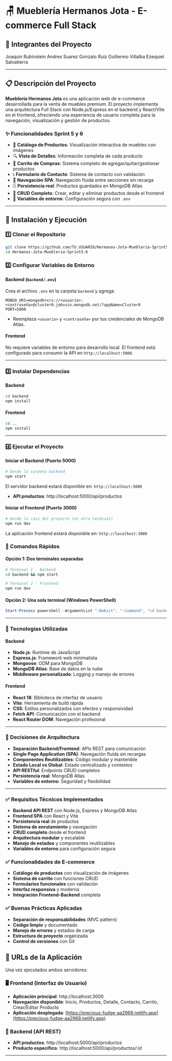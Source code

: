 # 🪑 Mueblería Hermanos Jota - E-commerce Full Stack

## 👥 Integrantes del Proyecto
Joaquin Rubinstein
Andres Suarez
Gonzalo Ruiz
Guillermo Villalba
Ezequiel Salvatierra

---

## 📋 Descripción del Proyecto

**Mueblería Hermanos Jota** es una aplicación web de e-commerce desarrollada para la venta de muebles premium. El proyecto implementa una arquitectura Full Stack con Node.js/Express en el backend y React/Vite en el frontend, ofreciendo una experiencia de usuario completa para la navegación, visualización y gestión de productos.

### ✨ Funcionalidades Sprint 5 y 6
- 📱 **Catálogo de Productos**: Visualización interactiva de muebles con imágenes
- 🔍 **Vista de Detalles**: Información completa de cada producto
- 🛒 **Carrito de Compras**: Sistema completo de agregar/quitar/gestionar productos
- 📞 **Formulario de Contacto**: Sistema de contacto con validación
- 🧭 **Navegación SPA**: Navegación fluida entre secciones sin recarga
- 🗄️ **Persistencia real**: Productos guardados en MongoDB Atlas
- 📝 **CRUD Completo**: Crear, editar y eliminar productos desde el frontend
- 🔐 **Variables de entorno**: Configuración segura con `.env`

---

## 🚀 Instalación y Ejecución

### 1️⃣ Clonar el Repositorio
```bash
git clone https://github.com/TU_USUARIO/Hermanos-Jota-Muebleria-Sprint5-6.git
cd Hermanos-Jota-Muebleria-Sprint5-6
```

### 2️⃣ Configurar Variables de Entorno

#### Backend (`backend/.env`)
Crea el archivo `.env` en la carpeta `backend` y agrega:
```
MONGO_URI=mongodb+srv://<usuario>:<contraseña>@cluster0.jo6svin.mongodb.net/?appName=Cluster0
PORT=5000
```
- Reemplaza `<usuario>` y `<contraseña>` por tus credenciales de MongoDB Atlas.

#### Frontend
No requiere variables de entorno para desarrollo local. El frontend está configurado para consumir la API en `http://localhost:5000`.

---

### 3️⃣ Instalar Dependencias

#### Backend
```bash
cd backend
npm install
```

#### Frontend
```bash
cd ..
npm install
```

---

### 4️⃣ Ejecutar el Proyecto

#### Iniciar el Backend (Puerto 5000)
```bash
# Desde la carpeta backend
npm start
```
El servidor backend estará disponible en: `http://localhost:5000`
- **API productos**: http://localhost:5000/api/productos

#### Iniciar el Frontend (Puerto 3000)
```bash
# Desde la raíz del proyecto (en otra terminal)
npm run dev
```
La aplicación frontend estará disponible en: `http://localhost:3000`

### 📌 Comandos Rápidos

#### Opción 1: Dos terminales separadas
```bash
# Terminal 1 - Backend
cd backend && npm start

# Terminal 2 - Frontend  
npm run dev
```

#### Opción 2: Una sola terminal (Windows PowerShell)
```powershell
Start-Process powershell -ArgumentList "-NoExit", "-Command", "cd backend; npm start" ; Start-Sleep -Seconds 3 ; npm run dev
```

---

### 🔧 Tecnologías Utilizadas

#### Backend
- **Node.js**: Runtime de JavaScript
- **Express.js**: Framework web minimalista
- **Mongoose**: ODM para MongoDB
- **MongoDB Atlas**: Base de datos en la nube
- **Middleware personalizado**: Logging y manejo de errores

#### Frontend
- **React 18**: Biblioteca de interfaz de usuario
- **Vite**: Herramienta de build rápida
- **CSS**: Estilos personalizados con efectos y responsividad
- **Fetch API**: Comunicación con el backend
- **React Router DOM**: Navegación profesional

---

### 🎯 Decisiones de Arquitectura

- **Separación Backend/Frontend**: APIs REST para comunicación
- **Single Page Application (SPA)**: Navegación fluida sin recargas
- **Componentes Reutilizables**: Código modular y mantenible
- **Estado Local vs Global**: Estado centralizado y contextos
- **API RESTful**: Endpoints CRUD completos
- **Persistencia real**: MongoDB Atlas
- **Variables de entorno**: Seguridad y flexibilidad

---
### ✅ Requisitos Técnicos Implementados
- **Backend API REST** con Node.js, Express y MongoDB Atlas
- **Frontend SPA** con React y Vite
- **Persistencia real** de productos
- **Sistema de enrutamiento** y navegación
- **CRUD completo** desde el frontend
- **Arquitectura modular** y escalable
- **Manejo de estados** y componentes reutilizables
- **Variables de entorno** para configuración segura

### ✅ Funcionalidades de E-commerce
- **Catálogo de productos** con visualización de imágenes
- **Sistema de carrito** con funciones CRUD
- **Formularios funcionales** con validación
- **Interfaz responsiva** y moderna
- **Integración Frontend-Backend** completa

### ✅ Buenas Prácticas Aplicadas
- **Separación de responsabilidades** (MVC pattern)
- **Código limpio** y documentado
- **Manejo de errores** y estados de carga
- **Estructura de proyecto** organizada
- **Control de versiones** con Git



## 🚀 URLs de la Aplicación

Una vez ejecutados ambos servidores:

### 🖥️ Frontend (Interfaz de Usuario)
- **Aplicación principal**: http://localhost:3000
- **Navegación disponible**: Inicio, Productos, Detalle, Contacto, Carrito, Crear/Editar Producto
- **Aplicación desplegada**: [https://precious-fudge-aa2969.netlify.app](https://precious-fudge-aa2969.netlify.app)

### 🔌 Backend (API REST)
- **API productos**: http://localhost:5000/api/productos
- **Producto específico**: http://localhost:5000/api/productos/:id

---



